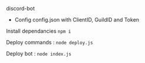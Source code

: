 discord-bot

- Config config.json with ClientID, GuildID and Token 

Install dependancies
``npm i ``

Deploy commands : 
``node deploy.js `` 

Deploy bot : 
``node index.js `` 